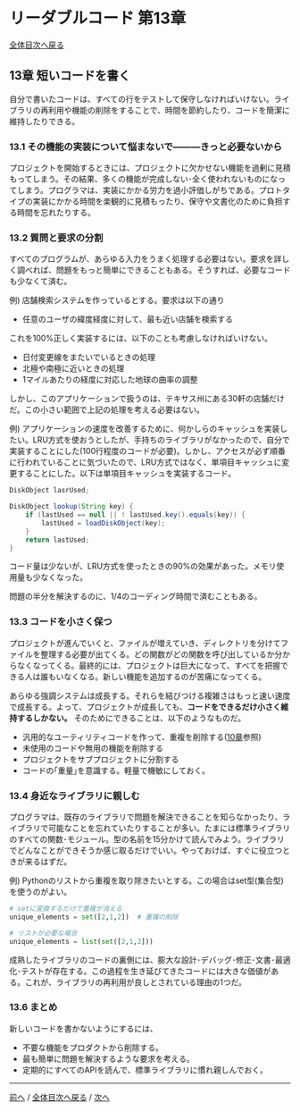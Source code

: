# リーダブルコード 第13章
[全体目次へ戻る](index.md)

## 13章 短いコードを書く
自分で書いたコードは、すべての行をテストして保守しなければいけない。ライブラリの再利用や機能の削除をすることで、時間を節約したり、コードを簡潔に維持したりできる。

### 13.1 その機能の実装について悩まないで―――きっと必要ないから
プロジェクトを開始するときには、プロジェクトに欠かせない機能を過剰に見積もってしまう。その結果、多くの機能が完成しない･全く使われないものになってしまう。プログラマは、実装にかかる労力を過小評価しがちである。プロトタイプの実装にかかる時間を楽観的に見積もったり、保守や文書化のために負担する時間を忘れたりする。

### 13.2 質問と要求の分割
すべてのプログラムが、あらゆる入力をうまく処理する必要はない。要求を詳しく調べれば、問題をもっと簡単にできることもある。そうすれば、必要なコードも少なくて済む。

例) 店舗検索システムを作っているとする。要求は以下の通り

- 任意のユーザの緯度経度に対して、最も近い店舗を検索する

これを100%正しく実装するには、以下のことも考慮しなければいけない。

- 日付変更線をまたいでいるときの処理
- 北極や南極に近いときの処理
- 1マイルあたりの経度に対応した地球の曲率の調整

しかし、このアプリケーションで扱うのは、テキサス州にある30軒の店舗だけだ。この小さい範囲で上記の処理を考える必要はない。

例) アプリケーションの速度を改善するために、何かしらのキャッシュを実装したい。LRU方式を使おうとしたが、手持ちのライブラリがなかったので、自分で実装することにした(100行程度のコードが必要)。しかし、アクセスが必ず順番に行われていることに気づいたので、LRU方式ではなく、単項目キャッシュに変更することにした。以下は単項目キャッシュを実装するコード。

```java
DiskObject lasrUsed;

DiskObject lookup(String key) {
    if (lastUsed == null || ! lastUsed.key().equals(key)) {
        lastUsed = loadDiskObject(key);
    }
    return lastUsed;
}
```

コード量は少ないが、LRU方式を使ったときの90%の効果があった。メモリ使用量も少なくなった。

問題の半分を解決するのに、1/4のコーディング時間で済むこともある。

### 13.3 コードを小さく保つ
プロジェクトが進んでいくと、ファイルが増えていき、ディレクトリを分けてファイルを整理する必要が出てくる。どの関数がどの関数を呼び出しているか分からなくなってくる。最終的には、プロジェクトは巨大になって、すべてを把握できる人は誰もいなくなる。新しい機能を追加するのが苦痛になってくる。

あらゆる強調システムは成長する。それらを結びつける複雑さはもっと速い速度で成長する。よって、プロジェクトが成長しても、**コードをできるだけ小さく維持するしかない。** そのためにできることは、以下のようなものだ。

- 汎用的なユーティリティコードを作って、重複を削除する([10章](c10.md)参照)
- 未使用のコードや無用の機能を削除する
- プロジェクトをサブプロジェクトに分割する
- コードの｢重量｣を意識する。軽量で機敏にしておく。

### 13.4 身近なライブラリに親しむ
プログラマは、既存のライブラリで問題を解決できることを知らなかったり、ライブラリで可能なことを忘れていたりすることが多い。たまには標準ライブラリのすべての関数･モジュール。型の名前を15分かけて読んでみよう。ライブラリでどんなことができそうか感じ取るだけでいい。やっておけば、すぐに役立つときが来るはずだ。

例) Pythonのリストから重複を取り除きたいとする。この場合はset型(集合型)を使うのがよい。

```py
# setに変換するだけで重複が消える
unique_elements = set([2,1,2])  # 重複の削除

# リストが必要な場合
unique_elements = list(set([2,1,2]))
```

成熟したライブラリのコードの裏側には、膨大な設計･デバッグ･修正･文書･最適化･テストが存在する。この過程を生き延びてきたコードには大きな価値がある。これが、ライブラリの再利用が良しとされている理由の1つだ。

### 13.6 まとめ
新しいコードを書かないようにするには、

- 不要な機能をプロダクトから削除する。
- 最も簡単に問題を解決するような要求を考える。
- 定期的にすべてのAPIを読んで、標準ライブラリに慣れ親しんでおく。

***

[前へ](c12.md) /
[全体目次へ戻る](index.md) /
[次へ](c14.md)
